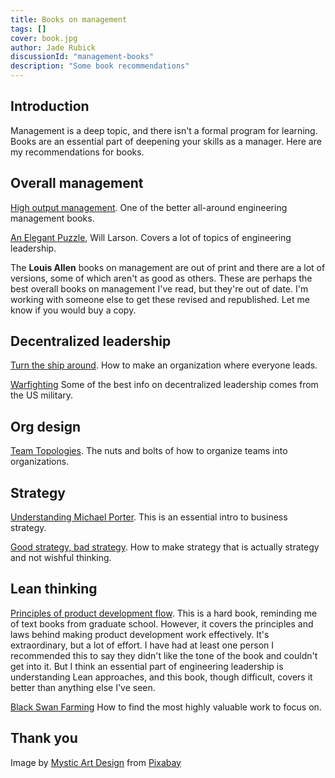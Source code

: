 ```yaml
---
title: Books on management
tags: []
cover: book.jpg
author: Jade Rubick
discussionId: "management-books"
description: "Some book recommendations"
---
```


## Introduction

Management is a deep topic, and there isn't a formal program for learning. Books are an essential part of deepening your skills as a manager. Here are my recommendations for books.

<re-img src="book.jpg"></re-img>

## Overall management

[High output management](https://www.amazon.com/High-Output-Management-Andrew-Grove/dp/0679762884). One of the better all-around engineering management books.

[An Elegant Puzzle](https://press.stripe.com/an-elegant-puzzle), Will Larson. Covers a lot of topics of engineering leadership. 

The **Louis Allen** books on management are out of print and there are a lot of versions, some of which aren't as good as others. These are perhaps the best overall books on management I've read, but they're out of date. I'm working with someone else to get these revised and republished. Let me know if you would buy a copy. 

## Decentralized leadership

[Turn the ship around](https://www.amazon.com/Turn-Ship-Around-Turning-Followers/dp/1591846404/ref=sr_1_1?crid=3D8DLKU1QWTCI&dchild=1&keywords=turn+this+ship+around+book&qid=1609270542&s=books&sprefix=turn+this+ship%2Cstripbooks%2C227&sr=1-1). How to make an organization where everyone leads.

[Warfighting](https://www.marines.mil/News/Publications/MCPEL/Electronic-Library-Display/Article/899837/mcdp-1/) Some of the best info on decentralized leadership comes from the US military.

## Org design

[Team Topologies](https://teamtopologies.com). The nuts and bolts of how to organize teams into organizations.

## Strategy

[Understanding Michael Porter](https://smile.amazon.com/Understanding-Michael-Porter-Essential-Competition/dp/1422160599). This is an essential intro to business strategy.

[Good strategy, bad strategy](https://www.amazon.com/Good-Strategy-Bad-Difference-Matters/dp/0307886239/ref=sr_1_1?crid=32N4PJI8KFF4Q&dchild=1&keywords=good+strategy+bad+strategy&qid=1609270524&s=books&sprefix=good+strategy%2Cstripbooks%2C115&sr=1-1). How to make strategy that is actually strategy and not wishful thinking.

## Lean thinking

[Principles of product development flow](http://amazon.com/Principles-Product-Development-Flow-Generation/dp/1935401009/ref=sr_1_1?crid=17NYJJRUHMUDX&dchild=1&keywords=principles+of+product+development+flow&qid=1609270568&s=books&sprefix=principles+of+product%2Cstripbooks%2C222&sr=1-1). This is a hard book, reminding me of text books from graduate school. However, it covers the principles and laws behind making product development work effectively. It's extraordinary, but a lot of effort. I have had at least one person I recommended this to say they didn't like the tone of the book and couldn't get into it. But I think an essential part of engineering leadership is understanding Lean approaches, and this book, though difficult, covers it better than anything else I've seen.

[Black Swan Farming](https://blackswanfarming.com/black-swan-farming-using-cost-of-delay/) How to find the most highly valuable work to focus on.

## Thank you

Image by <a href="https://pixabay.com/users/mysticsartdesign-322497/?utm_source=link-attribution&amp;utm_medium=referral&amp;utm_campaign=image&amp;utm_content=863418">Mystic Art Design</a> from <a href="https://pixabay.com//?utm_source=link-attribution&amp;utm_medium=referral&amp;utm_campaign=image&amp;utm_content=863418">Pixabay</a>


